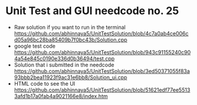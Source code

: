 # Unit Test and GUI needcode no. 25

* Raw solution if you want to run in the terminal https://github.com/abhinnaya5/UnitTestSolution/blob/4c7a0ab4ce006cd05a96bc28ba85409b7f0bc43b/Solution.cpp
* google test code https://github.com/abhinnaya5/UnitTestSolution/blob/943c91155240c904a54e845c0190e336d0b36494/test.cpp
* Solution that i submitted in the needcode https://github.com/abhinnaya5/UnitTestSolution/blob/3ed50371055f83a93bbb2bea11923f9ac31e6bb8/Solution_ui.cpp
* HTML code to see the UI https://github.com/abhinnaya5/UnitTestSolution/blob/51621edf77ee55133afd1b17a0fab4a9021166e8/index.htm
